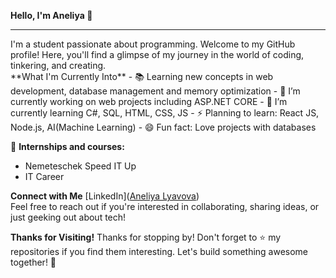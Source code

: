 **Hello, I'm Aneliya 👋**
<hr>
I'm a student passionate about programming. Welcome to my GitHub profile! Here, you'll find a glimpse of my journey in the world of coding, tinkering, and creating.
<br>
**What I'm Currently Into**
- 📚 Learning new concepts in web development, database management and memory optimization
- 🔭 I’m currently working on web projects including ASP.NET CORE
- 🌱 I’m currently learning C#, SQL, HTML, CSS, JS
- ⚡ Planning to learn: React JS, Node.js, AI(Machine Learning)
- 😄 Fun fact: Love projects with databases

🚀 **Internships and courses:**
- Nemeteschek Speed IT Up
- IT Career

**Connect with Me**
[LinkedIn]([Aneliya Lyavova](https://www.linkedin.com/in/aneliya-lyavova/))
<br>
Feel free to reach out if you're interested in collaborating, sharing ideas, or just geeking out about tech!
<br>

<!--**My Projects**
<hr>
Here are some of the projects I've been working on:
<br>
[Project 1]([Link to Project 1](https://github.com/TeamTravellers/YourPlace))
<br>
[Project 2]([Link to Project 2](https://github.com/Reservation-Manager))
<br>
[Project 3]([Link to Project 3](https://github.com/Aneliya05/CV.Creator)
<br>
[Project 4]([Link to Project 4](https://github.com/Aneliya05/CashRegister))
<br>
Explore them and let me know what you think! -->

**Thanks for Visiting!**
Thanks for stopping by! Don't forget to ⭐️ my repositories if you find them interesting. Let's build something awesome together! 🚀






